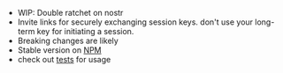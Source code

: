 * WIP: Double ratchet on nostr
* Invite links for securely exchanging session keys. don't use your long-term key for initiating a session.
* Breaking changes are likely
* Stable version on [NPM](https://www.npmjs.com/package/nostr-double-ratchet)
* check out [tests](./tests/) for usage
